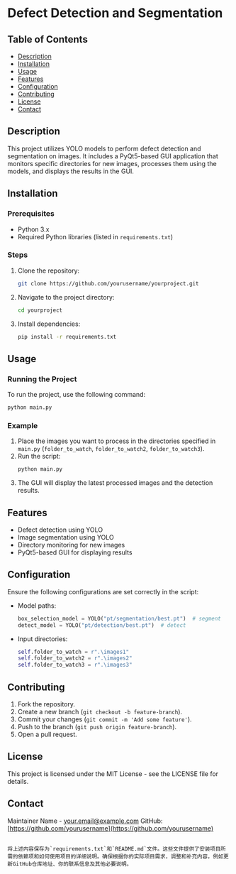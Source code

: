 # Defect Detection and Segmentation

## Table of Contents
- [Description](#description)
- [Installation](#installation)
- [Usage](#usage)
- [Features](#features)
- [Configuration](#configuration)
- [Contributing](#contributing)
- [License](#license)
- [Contact](#contact)

## Description

This project utilizes YOLO models to perform defect detection and segmentation on images. It includes a PyQt5-based GUI application that monitors specific directories for new images, processes them using the models, and displays the results in the GUI.

## Installation

### Prerequisites
- Python 3.x
- Required Python libraries (listed in `requirements.txt`)

### Steps
1. Clone the repository:
   ```sh
   git clone https://github.com/yourusername/yourproject.git

2. Navigate to the project directory:
   ```sh
   cd yourproject
   ```
3. Install dependencies:
   ```sh
   pip install -r requirements.txt
   ```

## Usage

### Running the Project
To run the project, use the following command:
```sh
python main.py
```

### Example
1. Place the images you want to process in the directories specified in `main.py` (`folder_to_watch`, `folder_to_watch2`, `folder_to_watch3`).
2. Run the script:
   ```sh
   python main.py
   ```
3. The GUI will display the latest processed images and the detection results.

## Features
- Defect detection using YOLO
- Image segmentation using YOLO
- Directory monitoring for new images
- PyQt5-based GUI for displaying results

## Configuration
Ensure the following configurations are set correctly in the script:

- Model paths:
  ```python
  box_selection_model = YOLO("pt/segmentation/best.pt")  # segment
  detect_model = YOLO("pt/detection/best.pt")  # detect
  ```
- Input directories:
  ```python
  self.folder_to_watch = r".\images1"
  self.folder_to_watch2 = r".\images2"
  self.folder_to_watch3 = r".\images3"
  ```

## Contributing
1. Fork the repository.
2. Create a new branch (`git checkout -b feature-branch`).
3. Commit your changes (`git commit -m 'Add some feature'`).
4. Push to the branch (`git push origin feature-branch`).
5. Open a pull request.

## License
This project is licensed under the MIT License - see the LICENSE file for details.

## Contact
Maintainer Name - [your.email@example.com](mailto:your.email@example.com)
GitHub: [https://github.com/yourusername](https://github.com/yourusername)
```

将上述内容保存为`requirements.txt`和`README.md`文件。这些文件提供了安装项目所需的依赖项和如何使用项目的详细说明。确保根据你的实际项目需求，调整和补充内容，例如更新GitHub仓库地址、你的联系信息及其他必要说明。